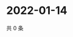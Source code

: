 # 2022-01-14

共 0 条

<!-- BEGIN WEIBO -->
<!-- 最后更新时间 Fri Jan 14 2022 18:10:25 GMT+0800 (China Standard Time) -->

<!-- END WEIBO -->
